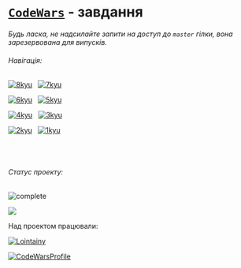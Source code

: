 # [`CodeWars`](https://www.codewars.com/r/xwF4cw) - завдання

_Будь ласка, не надсилайте запити на доступ до `master` гілки, вона зарезервована для випусків._

<!-- Navigation -->

###### Навігація:

<!-- 8 - 7 -->

[![8kyu](https://img.shields.io/badge/8_kyu-00-333?style=for-the-badge&labelColor=e6e6e6&logoColor=FFF)](/8kyu) &nbsp; [![7kyu](https://img.shields.io/badge/7_kyu-00-333?style=for-the-badge&labelColor=e6e6e6&logoColor=FFF)](/7kyu)

<!-- 6 - 5 -->

[![6kyu](https://img.shields.io/badge/6_kyu-00-333?style=for-the-badge&labelColor=ecb613)](/6kyu) &nbsp; [![5kyu](https://img.shields.io/badge/5_kyu-00-333?style=for-the-badge&labelColor=ecb613)](/5kyu)

<!-- 4 - 3 -->

[![4kyu](https://img.shields.io/badge/4_kyu-00-333?style=for-the-badge&labelColor=1f87e7)](/4kyu) &nbsp; [![3kyu](https://img.shields.io/badge/3_kyu-00-333?style=for-the-badge&labelColor=1f87e7)](/3kyu)

<!-- 2 - 1 -->

[![2kyu](https://img.shields.io/badge/2_kyu-00-333?style=for-the-badge&labelColor=866cc7)](/2kyu) &nbsp; [![1kyu](https://img.shields.io/badge/1_kyu-00-333?style=for-the-badge&labelColor=866cc7)](/1kyu)

<br/><br/>

<!-- Status -->

###### Статус проекту:

![complete](https://img.shields.io/badge/вирішено_завдань:-00-333?style=for-the-badge&labelColor=e7901f)

![](https://img.shields.io/badge/останнe_оновлення:-24.06.22-333?style=for-the-badge&labelColor=1fe783)

Над проектом працювали:

[![Lointainy](https://img.shields.io/badge/-lointainy-333?style=for-the-badge&logo=github&&logoColor=FFF)](https://github.com/Lointainy)

[![CodeWarsProfile](https://img.shields.io/badge/-lointainy-333?style=for-the-badge&logo=codewars&&logoColor=FFF)](https://www.codewars.com/users/Lointainy)
<br/><br/>

